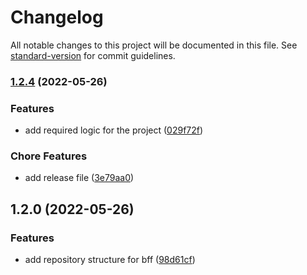 # Changelog

All notable changes to this project will be documented in this file. See [standard-version](https://github.com/conventional-changelog/standard-version) for commit guidelines.

### [1.2.4](https://github.com/geekzdev/back_geekz_products/compare/v1.2.0...v1.2.4) (2022-05-26)


### Features

* add required logic for the project ([029f72f](https://github.com/geekzdev/back_geekz_products/commits029f72ffc3599e6bfc386801a94a6a5c3ac73ff3))


### Chore Features

* add release file ([3e79aa0](https://github.com/geekzdev/back_geekz_products/commits3e79aa015f15d416e61b2c3c65d6ed288767322a))

## 1.2.0 (2022-05-26)


### Features

* add repository structure for bff ([98d61cf](https://github.com/geekzdev/back_geekz_products/commits98d61cf513722a7cf29cf21dabc46ea94472c6c3))
